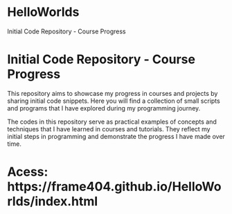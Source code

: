 # HelloWorlds
Initial Code Repository - Course Progress

<h1>Initial Code Repository - Course Progress</h1>

<p>This repository aims to showcase my progress in courses and projects by sharing initial code snippets. Here you will find a collection of small scripts and programs that I have explored during my programming journey.</p>

<p>The codes in this repository serve as practical examples of concepts and techniques that I have learned in courses and tutorials. They reflect my initial steps in programming and demonstrate the progress I have made over time.</p>

<h1>Acess: https://frame404.github.io/HelloWorlds/index.html </h1>
